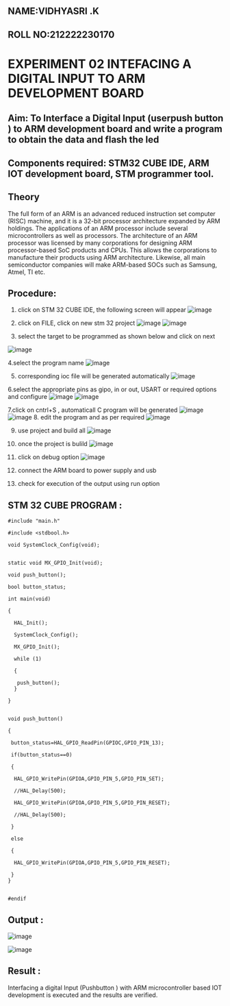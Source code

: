 ## NAME:VIDHYASRI .K

## ROLL NO:212222230170

# EXPERIMENT 02 INTEFACING A DIGITAL INPUT TO ARM DEVELOPMENT BOARD
## Aim: To Interface a Digital Input  (userpush button  ) to ARM   development board and write a  program to obtain  the data and flash the led  
## Components required: STM32 CUBE IDE, ARM IOT development board,  STM programmer tool.
## Theory 
The full form of an ARM is an advanced reduced instruction set computer (RISC) machine, and it is a 32-bit processor architecture expanded by ARM holdings. The applications of an ARM processor include several microcontrollers as well as processors. The architecture of an ARM processor was licensed by many corporations for designing ARM processor-based SoC products and CPUs. This allows the corporations to manufacture their products using ARM architecture. Likewise, all main semiconductor companies will make ARM-based SOCs such as Samsung, Atmel, TI etc.

 
  
## Procedure:
 1. click on STM 32 CUBE IDE, the following screen will appear 
 ![image](https://user-images.githubusercontent.com/36288975/226189166-ac10578c-c059-40e7-8b80-9f84f64bf088.png)

 2. click on FILE, click on new stm 32 project 
 ![image](https://user-images.githubusercontent.com/36288975/226189215-2d13ebfb-507f-44fc-b772-02232e97c0e3.png)
![image](https://user-images.githubusercontent.com/36288975/226189230-bf2d90dd-9695-4aaf-b2a6-6d66454e81fc.png)
3. select the target to be programmed  as shown below and click on next 

![image](https://user-images.githubusercontent.com/36288975/226189280-ed5dcf1d-dd8d-43ae-815d-491085f4863b.png)

4.select the program name 
![image](https://user-images.githubusercontent.com/36288975/226189316-09832a30-4d1a-4d4f-b8ad-2dc28f137711.png)


5. corresponding ioc file will be generated automatically 
![image](https://user-images.githubusercontent.com/36288975/226189378-3abbdee2-0df6-470f-a3cd-79c74e3d3ad8.png)

6.select the appropriate pins as gipo, in or out, USART or required options and configure 
![image](https://user-images.githubusercontent.com/36288975/226189403-f7179f1a-3eae-4637-826b-ab4ec35ba1e1.png)
![image](https://user-images.githubusercontent.com/36288975/226189425-2b2414ce-49b3-4b61-a260-c658cb2e4152.png)


7.click on cntrl+S , automaticall C program will be generated 
![image](https://user-images.githubusercontent.com/36288975/226189443-8b43451d-0b14-47e4-a20b-cc09c6ad8458.png)
![image](https://user-images.githubusercontent.com/36288975/226189450-85ffa969-2ffb-4788-81e5-72d60fdda0f1.png)
8. edit the program and as per required 
![image](https://user-images.githubusercontent.com/36288975/226189461-a573e62f-a109-4631-a250-a20925758fe0.png)

9. use project and build all 
![image](https://user-images.githubusercontent.com/36288975/226189554-3f7101ac-3f41-48fc-abc7-480bd6218dec.png)
10. once the project is bulild 
![image](https://user-images.githubusercontent.com/36288975/226189577-c61cc1eb-3990-4968-8aa6-aefffc766b70.png)

11. click on debug option 
![image](https://user-images.githubusercontent.com/36288975/226189625-37daa9a3-62e9-42b5-a5ce-2ac63345905b.png)

12. connect the  ARM board to power supply and usb 


13. check for execution of the output using run option 



## STM 32 CUBE PROGRAM :
```
#include "main.h"

#include <stdbool.h>

void SystemClock_Config(void);


static void MX_GPIO_Init(void);

void push_button();

bool button_status;

int main(void)

{

  HAL_Init();
  
  SystemClock_Config();
  
  MX_GPIO_Init();
  
  while (1)
  
  {

   push_button();
  }
  
}


void push_button()

{

 button_status=HAL_GPIO_ReadPin(GPIOC,GPIO_PIN_13);

 if(button_status==0)

 {

  HAL_GPIO_WritePin(GPIOA,GPIO_PIN_5,GPIO_PIN_SET);

  //HAL_Delay(500);

  HAL_GPIO_WritePin(GPIOA,GPIO_PIN_5,GPIO_PIN_RESET);

  //HAL_Delay(500);

 }

 else

 {

  HAL_GPIO_WritePin(GPIOA,GPIO_PIN_5,GPIO_PIN_RESET);

 }
}


#endif
```

## Output  :
 ![image](https://github.com/vidhyasrikachapalayam/EXPERIMENT--02-INTEFACING-A-DIGITAL-INPUT-TO-ARM-DEVELOPMENT-BOARD/assets/119477817/353e46f1-7dd7-4116-9455-6aac52a071f7)
 
![image](https://github.com/vidhyasrikachapalayam/EXPERIMENT--02-INTEFACING-A-DIGITAL-INPUT-TO-ARM-DEVELOPMENT-BOARD/assets/119477817/cf0a2070-9264-4d02-b0ef-8680f18431c1)

 
## Result :
Interfacing a digital Input (Pushbutton ) with ARM microcontroller based IOT development is executed and the results are verified.
